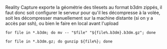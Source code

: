 Reality Capture exporte la géométrie des tilesets au format b3dm zippés, il faut donc soit configurer le serveur pour qu'il les décompresse à la volée, soit les décompresser manuellement sur la machine distante (si on y a accès par ssh), ou bien le faire en local avant l'upload

``for file in *.b3dm; do mv -- "$file" "${file%.b3dm}.b3dm.gz"; done``

``for file in *.b3dm.gz; do gunzip ${file%}; done``
